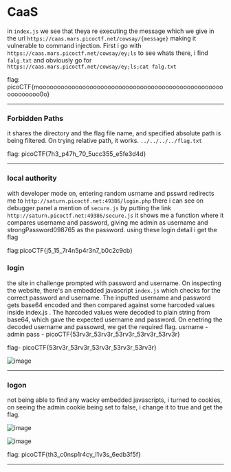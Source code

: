 # CaaS

in `index.js` we see that theya re executing the message which we give in the url `https://caas.mars.picoctf.net/cowsay/{message}` making it vulnerable to command injection.
First i go with 
`https://caas.mars.picoctf.net/cowsay/ey;ls` to see whats there, i find `falg.txt` and obviously go for `https://caas.mars.picoctf.net/cowsay/ey;ls;cat falg.txt`

flag: picoCTF{moooooooooooooooooooooooooooooooooooooooooooooooooooooooooooo0o}

---

### Forbidden Paths

it shares the directory and the flag file name, and specified absolute path is being filtered. On trying relative path, it works.
`../../../../flag.txt`

flag: picoCTF{7h3_p47h_70_5ucc355_e5fe3d4d}

----

### local authority

with developer mode on, entering random usrname and psswrd redirects me to `http://saturn.picoctf.net:49386/login.php` there i can see on debugger panel a mention of `secure.js` by putting the link `http://saturn.picoctf.net:49386/secure.js` it shows me a function where it compares username and password, giving me admin as username and strongPassword098765 as the password.
using these login detail i get the flag

flag:picoCTF{j5_15_7r4n5p4r3n7_b0c2c9cb}

### login

the site in challenge prompted with password and username. On inspecting the website, there's an embedded javascript ``index.js`` which checks for the correct password and username. The inputted username and password gets base64 encoded and then compared against some harcoded values inside index.js . The harcoded values were decoded to plain string from base64, which gave the expected username and password. On enetring the decoded username and passowrd, we get the required flag.
usrname - admin
pass - picoCTF{53rv3r_53rv3r_53rv3r_53rv3r_53rv3r}

flag- picoCTF{53rv3r_53rv3r_53rv3r_53rv3r_53rv3r}

![image](https://github.com/oxo-crab/picoCTF/assets/111520157/5b5f66aa-e1c1-49c8-9946-1abf250a9124)


---

### logon

not being able to find any wacky embedded javascripts, i turned to cookies, on seeing the admin cookie being set to false, i change it to true and get the flag.

![image](https://github.com/oxo-crab/picoCTF/assets/111520157/1b0c0134-bb4f-4799-8656-69b758901017)

![image](https://github.com/oxo-crab/picoCTF/assets/111520157/dd853a21-a840-4bcf-bec1-42208d63348f)

flag: picoCTF{th3_c0nsp1r4cy_l1v3s_6edb3f5f}

---




